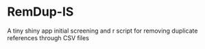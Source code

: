 # RemDup-IS
A tiny shiny app initial screening and r script for removing duplicate references through CSV files
